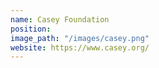 ```yaml
---
name: Casey Foundation
position: 
image_path: "/images/casey.png"
website: https://www.casey.org/
---
```

